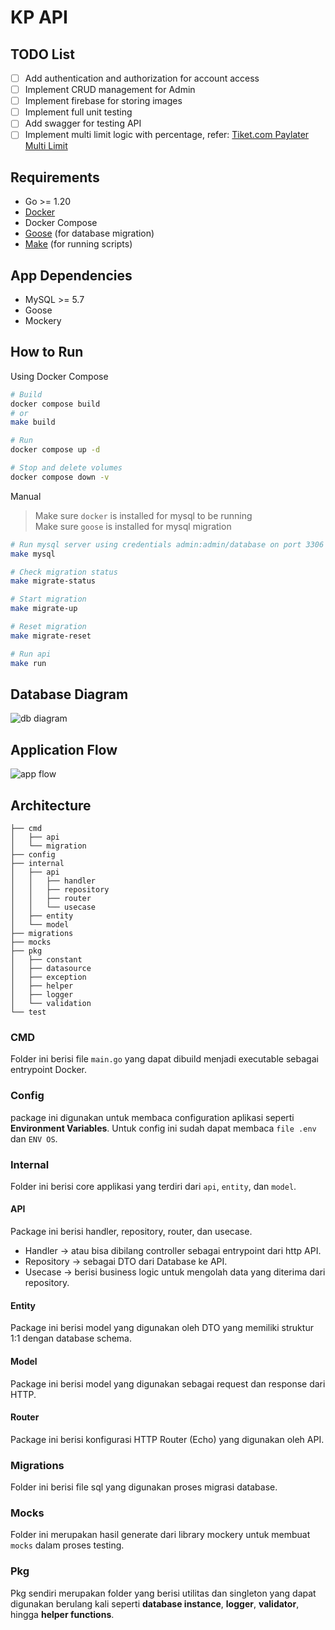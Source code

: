# KP API

## TODO List

- [ ] Add authentication and authorization for account access
- [ ] Implement CRUD management for Admin
- [ ] Implement firebase for storing images
- [ ] Implement full unit testing
- [ ] Add swagger for testing API
- [ ] Implement multi limit logic with percentage, refer: [Tiket.com Paylater Multi Limit](https://www.tiket.com/info/paylater-multi-limit)

## Requirements
- Go >= 1.20
- [Docker](https://docs.docker.com/get-started/get-docker/)
- Docker Compose
- [Goose](https://github.com/pressly/goose) (for database migration)
- [Make](https://www.gnu.org/software/make/#download) (for running scripts)

## App Dependencies

- MySQL >= 5.7
- Goose
- Mockery

## How to Run

Using Docker Compose

```bash
# Build
docker compose build
# or
make build

# Run
docker compose up -d

# Stop and delete volumes
docker compose down -v
```

Manual

> Make sure `docker` is installed for mysql to be running\
> Make sure `goose` is installed for mysql migration
 
```bash
# Run mysql server using credentials admin:admin/database on port 3306
make mysql

# Check migration status
make migrate-status

# Start migration
make migrate-up

# Reset migration
make migrate-reset

# Run api
make run
```

## Database Diagram

![db diagram](./docs/db-diagram.png)

## Application Flow

![app flow](./docs/app-flow.png)


## Architecture

```
├── cmd
│   ├── api
│   └── migration
├── config
├── internal
│   ├── api
│   │   ├── handler
│   │   ├── repository
│   │   ├── router
│   │   └── usecase
│   ├── entity
│   └── model
├── migrations
├── mocks
├── pkg
│   ├── constant
│   ├── datasource
│   ├── exception
│   ├── helper
│   ├── logger
│   └── validation
└── test

```

### CMD
Folder ini berisi file `main.go` yang dapat dibuild menjadi executable sebagai entrypoint Docker.

### Config
package ini digunakan untuk membaca configuration aplikasi seperti **Environment Variables**. Untuk config ini sudah dapat membaca `file .env` dan `ENV OS`.

### Internal
Folder ini berisi core applikasi yang terdiri dari `api`, `entity`, dan `model`.

#### API
Package ini berisi handler, repository, router, dan usecase.

- Handler -> atau bisa dibilang controller sebagai entrypoint dari http API.
- Repository -> sebagai DTO dari Database ke API.
- Usecase -> berisi business logic untuk mengolah data yang diterima dari repository.

#### Entity
Package ini berisi model yang digunakan oleh DTO yang memiliki struktur 1:1 dengan database schema.

#### Model
Package ini berisi model yang digunakan sebagai request dan response dari HTTP.

#### Router
Package ini berisi konfigurasi HTTP Router (Echo) yang digunakan oleh API.

### Migrations
Folder ini berisi file sql yang digunakan proses migrasi database.

### Mocks
Folder ini merupakan hasil generate dari library mockery untuk membuat `mocks` dalam proses testing.

### Pkg
Pkg sendiri merupakan folder yang berisi utilitas dan singleton yang dapat digunakan berulang kali seperti **database instance**, **logger**, **validator**, hingga **helper functions**.